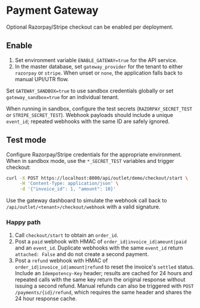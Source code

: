 # Payment Gateway

Optional Razorpay/Stripe checkout can be enabled per deployment.

## Enable

1. Set environment variable `ENABLE_GATEWAY=true` for the API service.
2. In the master database, set `gateway_provider` for the tenant to either `razorpay` or `stripe`.
   When unset or `none`, the application falls back to manual UPI/UTR flow.

Set `GATEWAY_SANDBOX=true` to use sandbox credentials globally or set
`gateway_sandbox=true` for an individual tenant.

When running in sandbox, configure the test secrets (`RAZORPAY_SECRET_TEST`
or `STRIPE_SECRET_TEST`). Webhook payloads should include a unique
`event_id`; repeated webhooks with the same ID are safely ignored.

## Test mode

Configure Razorpay/Stripe credentials for the appropriate environment. When in
sandbox mode, use the `*_SECRET_TEST` variables and trigger checkout:

```bash
curl -X POST https://localhost:8000/api/outlet/demo/checkout/start \
     -H 'Content-Type: application/json' \
     -d '{"invoice_id": 1, "amount": 10}'
```

Use the gateway dashboard to simulate the webhook call back to
`/api/outlet/<tenant>/checkout/webhook` with a valid signature.

### Happy path

1. Call `checkout/start` to obtain an `order_id`.
2. Post a `paid` webhook with HMAC of `order_id|invoice_id|amount|paid` and an
   `event_id`. Duplicate webhooks with the same `event_id` return
   `attached: False` and do not create a second payment.
3. Post a `refund` webhook with HMAC of `order_id|invoice_id|amount|refund` to
   reset the invoice's `settled` status. Include an `Idempotency-Key` header;
   results are cached for 24 hours and repeated calls with the same key
   return the original response without issuing a second refund.
   Manual refunds can also be triggered with `POST /payments/{id}/refund`,
   which requires the same header and shares the 24 hour response cache.
